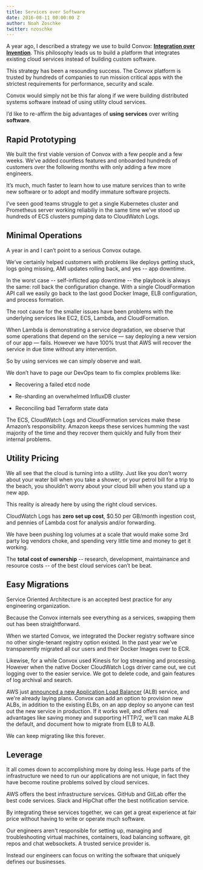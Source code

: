 ```yaml
---
title: Services over Software
date: 2016-08-11 00:00:00 Z
author: Noah Zoschke
twitter: nzoschke
---
```


A year ago, I described a strategy we use to build Convox: **[Integration over Invention](https://convox.com/blog/integration-over-invention/)**. This philosophy leads us to build a platform that integrates existing cloud services instead of building custom software.

This strategy has been a resounding success. The Convox platform is trusted by hundreds of companies to run mission critical apps with the strictest requirements for performance, security and scale.

Convox would simply not be this far along if we were building distributed systems software instead of using utility cloud services.

I’d like to re-affirm the big advantages of **using services** over writing **software**.

<!--more-->

## Rapid Prototyping

We built the first viable version of Convox with a few people and a few weeks. We’ve added countless features and onboarded hundreds of customers over the following months with only adding a few more engineers.

It’s much, much faster to learn how to use mature services than to write new software or to adopt and modify immature software projects.

I’ve seen good teams struggle to get a single Kubernetes cluster and Prometheus server working reliabiliy in the same time we’ve stood up hundreds of ECS clusters pumping data to CloudWatch Logs.

## Minimal Operations

A year in and I can’t point to a serious Convox outage.

We’ve certainly helped customers with problems like deploys getting stuck, logs going missing, AMI updates rolling back, and yes -- app downtime.

In the worst case -- self-inflicted app downtime -- the playbook is always the same: roll back the configuration change. With a single CloudFormation API call we easily go back to the last good Docker Image, ELB configuration, and process formation.

The root cause for the smaller issues have been problems with the underlying services like EC2, ECS, Lambda, and CloudFormation.

When Lambda is demonstrating a service degradation, we observe that some operations that depend on the service — say deploying a new version of our app — fails. However we have 100% trust that AWS will recover the service in due time without any intervention.

So by using services we can simply observe and wait.

We don’t have to page our DevOps team to fix complex problems like:

* Recovering a failed etcd node

* Re-sharding an overwhelmed InfluxDB cluster

* Reconciling bad Terraform state data

The ECS, CloudWatch Logs and CloudFormation services make these Amazon’s responsibility. Amazon keeps these services humming the vast majority of the time and they recover them quickly and fully from their internal problems.

## Utility Pricing

We all see that the cloud is turning into a utility. Just like you don’t worry about your water bill when you take a shower, or your petrol bill for a trip to the beach, you shouldn’t worry about your cloud bill when you stand up a new app.

This reality is already here by using the right cloud services.

CloudWatch Logs has **zero set up cost**, $0.50 per GB/month ingestion cost, and pennies of Lambda cost for analysis and/or forwarding.

We have been pushing log volumes at a scale that would make some 3rd party log vendors choke, and spending very little time and money to get it working.

The **total cost of ownership** -- research, development, maintainance and resource costs -- of the best cloud services can’t be beat.

## Easy Migrations

Service Oriented Architecture is an accepted best practice for any engineering organization.

Because the Convox internals see everything as a services, swapping them out has been straightforward.

When we started Convox, we integrated the Docker registry software since no other single-tenant registry option existed. In the past year we’ve transparently migrated all our users and their Docker Images over to ECR.

Likewise, for a while Convox used Kinesis for log streaming and processing. However when the native Docker CloudWatch Logs driver came out, we cut logging over to the easier service. We got to delete code, and gain features of log archival and search.

AWS just [announced a new Application Load Balancer](https://aws.amazon.com/blogs/aws/new-aws-application-load-balancer/) (ALB) service, and we're already laying plans. Convox can add an option to provision new ALBs, in addition to the existing ELBs, on an app deploy so anyone can test out the new service in production. If it works well, and offers real advantages like saving money and supporting HTTP/2, we'll can make ALB the default, and document how to migrate from ELB to ALB.

We can keep migrating like this forever.

## Leverage

It all comes down to accomplishing more by doing less. Huge parts of the infrastructure we need to run our applications are not unique, in fact they have become routine problems solved by cloud services.

AWS offers the best infrastructure services. GitHub and GitLab offer the best code services. Slack and HipChat offer the best notification service.

By integrating these services together, we can get a great experience at fair price without having to write or operate much software.

Our engineers aren't responsible for setting up, managing and troubleshooting virtual machines, containers, load balancing software, git repos and chat websockets. A trusted service provider is.

Instead our engineers can focus on writing the software that uniquely defines our businesses.
